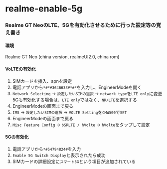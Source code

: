 # realme-enable-5g
### Realme GT NeoのLTE、5Gを有効化させるために行った設定等の覚え書き
#### 環境
Realme GT Neo (china version, realmeUI2.0, china rom)
#### VoLTEの有効化
1) SIMカードを挿入、apnを設定
2) 電話アプリから```*#*#3646633#*#*```を入力し、EngineerModeを開く
4) ```Network Selecting``` -> ```設定したいSIMの選択``` -> ```network type```を```LTE only```に変更<br>
    5Gも有効化する場合は、```LTE only```ではなく、```NR/LTE```を選択する
6) EngineerModeの画面まで戻る
7) ```IMS``` -> ```設定したいSIMの選択``` -> ```VOLTE Setting```を```CMW500```で```SET```
8) EngineerModeの画面まで戻る
9) ```Misc Feature Config``` -> ```bSRLTE / hVolte``` -> ```hVolte```をタップして設定

#### 5Gの有効化
1) 電話アプリから```*#54794824#```を入力
2) ```Enable 5G Switch Display```と表示されたら成功
3) SIMカードの詳細設定に```スマート5G```という項目が追加されている
